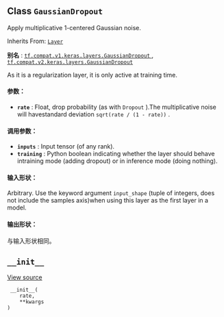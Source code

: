 

## Class  `GaussianDropout` 
Apply multiplicative 1-centered Gaussian noise.

Inherits From: [ `Layer` ](https://tensorflow.google.cn/api_docs/python/tf/keras/layers/Layer)

**别名** : [ `tf.compat.v1.keras.layers.GaussianDropout` ](/api_docs/python/tf/keras/layers/GaussianDropout), [ `tf.compat.v2.keras.layers.GaussianDropout` ](/api_docs/python/tf/keras/layers/GaussianDropout)

As it is a regularization layer, it is only active at training time.

#### 参数：
- **`rate`** : Float, drop probability (as with  `Dropout` ).The multiplicative noise will havestandard deviation  `sqrt(rate / (1 - rate))` .


#### 调用参数：
- **`inputs`** : Input tensor (of any rank).
- **`training`** : Python boolean indicating whether the layer should behave intraining mode (adding dropout) or in inference mode (doing nothing).


#### 输入形状：
Arbitrary. Use the keyword argument  `input_shape` (tuple of integers, does not include the samples axis)when using this layer as the first layer in a model.

#### 输出形状：
与输入形状相同。

##  `__init__` 
[View source](https://github.com/tensorflow/tensorflow/blob/r2.0/tensorflow/python/keras/layers/noise.py#L107-L110)

```
 __init__(
    rate,
    **kwargs
)
 
```

